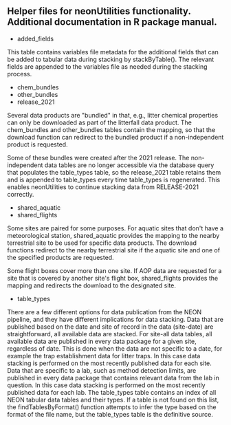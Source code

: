 ## Helper files for neonUtilities functionality. Additional documentation in R package manual.

* added\_fields

This table contains variables file metadata for the additional fields that can be added to tabular data during stacking by stackByTable(). The relevant fields are appended to the variables file as needed during the stacking process.

* chem\_bundles
* other\_bundles
* release\_2021

Several data products are "bundled" in that, e.g., litter chemical properties can only be downloaded as part of the litterfall data product. The chem\_bundles and other\_bundles tables contain the mapping, so that the download function can redirect to the bundled product if a non-independent product is requested.

Some of these bundles were created after the 2021 release. The non-independent data tables are no longer accessible via the database query that populates the table\_types table, so the release\_2021 table retains them and is appended to table\_types every time table\_types is regenerated. This enables neonUtilities to continue stacking data from RELEASE-2021 correctly.

* shared\_aquatic
* shared\_flights

Some sites are paired for some purposes. For aquatic sites that don't have a meteorological station, shared_aquatic provides the mapping to the nearby terrestrial site to be used for specific data products. The download functions redirect to the nearby terrestrial site if the aquatic site and one of the specified products are requested.

Some flight boxes cover more than one site. If AOP data are requested for a site that is covered by another site's flight box, shared\_flights provides the mapping and redirects the download to the designated site.

* table\_types

There are a few different options for data publication from the NEON pipeline, and they have different implications for data stacking. Data that are published based on the date and site of record in the data (site-date) are straightforward, all available data are stacked. For site-all data tables, all available data are published in every data package for a given site, regardless of date. This is done when the data are not specific to a date, for example the trap establishment data for litter traps. In this case data stacking is performed on the most recently published data for each site. Data that are specific to a lab, such as method detection limits, are published in every data package that contains relevant data from the lab in question. In this case data stacking is performed on the most recently published data for each lab. The table\_types table contains an index of all NEON tabular data tables and their types. If a table is not found on this list, the findTablesByFormat() function attempts to infer the type based on the format of the file name, but the table_types table is the definitive source.
